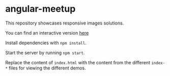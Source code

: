 # angular-meetup

This repository showcases responsive images solutions.

You can find an interactive version [here](https://glitch.com/edit/#!/responsive-images)

Install dependencies with `npm install`.

Start the server by running `npm start`.

Replace the content of `index.html` with the content from the different `index-*` files for viewing the different demos.
